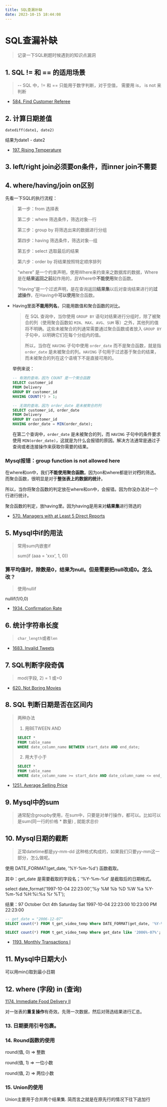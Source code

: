 ```yaml
---
title: SQL查漏补缺
date: 2023-10-15 18:44:08
---
```


# SQL查漏补缺

> 记录一下SQL刷题时候遇到的知识点漏洞

## 1. SQL != 和 == 的适用场景

> -- SQL 中，!= 和 == 只能用于数字判断，对于空值， 需要用 is， is not 来判断

* [584. Find Customer Referee](https://leetcode.com/problems/find-customer-referee/)



## 2. 计算日期差值

```datediff(date1, date2)``` 

结果为date1 - date2

* [197. Rising Temperature](https://leetcode.com/problems/rising-temperature/)



## 3. left/right join必须要on条件，而inner join不需要



## 4. where/having/join on区别

先看一下SQL的执行流程：

> 第一步：from 选择表
>
> 第二步：where 筛选条件，筛选对象--行
>
> 第三步：group by 将筛选出来的数据进行分组
>
> 第四步：having 筛选条件，筛选对象--组
>
> 第五步：select 选取最后的结果
>
> 第六步：order by 将结果按照特定顺序排列



> “where” 是一个约束声明，使用Where来约束来之数据库的数据，Where是在**结果返回之前**起作用的，且Where中**不能使用**聚合函数。
>
> “Having”是一个过滤声明，是在查询返回**结果集**以后对查询结果进行的**过滤操作**，在Having中**可以使用**聚合函数。

* Having里面**不能用列名**，只能用数值和聚合函数的对比。

  > 在 SQL 查询中，当你使用 `GROUP BY` 语句对结果进行分组时，除了被聚合的列（使用聚合函数如 `MIN`、`MAX`、`AVG`、`SUM` 等）之外，其他列的值将不明确。这些未被聚合的列通常需要通过聚合函数或者放入 `GROUP BY` 子句中，以明确它们在每个分组内的值。
  >
  > 所以，当你在 `HAVING` 子句中使用 `order_date` 而不是聚合函数，就是指 `order_date` 是未被聚合的列。`HAVING` 子句用于过滤基于聚合的结果，而未被聚合的列在这个语境下不是直接可用的。

  举例来说：

  ```sql
  -- 有效的查询，因为 COUNT 是一个聚合函数
  SELECT customer_id
  FROM Delivery
  GROUP BY customer_id
  HAVING COUNT(*) > 1;
  ```

  ```sql
  -- 无效的查询，因为 order_date 是未被聚合的列
  SELECT customer_id, order_date
  FROM Delivery
  GROUP BY customer_id
  HAVING order_date = MIN(order_date);
  ```

  在第二个查询中，`order_date` 是未被聚合的列，而 `HAVING` 子句中的条件要求使用 `MIN(order_date)`，这就是为什么会报错的原因。解决方法通常是通过子查询或者连接操作来获取你需要的结果。



### Mysql报错：group function is not allowed here

在where和on中，我们**不能使用聚合函数**。因为on和where都是针对**行**的筛选。而聚合函数，很明显是对于**整张表上的数据的统计**。

所以，当你将聚合函数的判定放在where和on中，会报错。因为你没办法对一个行进行统计。

聚合函数的判定，放having里。因为having是用来对**结果集**进行筛选的

* [570. Managers with at Least 5 Direct Reports](https://leetcode.com/problems/managers-with-at-least-5-direct-reports/)





## 5. Mysql中if的用法

> 常用sum内嵌套if
>
> sum(if (aaa = 'xxx', 1, 0))
>
> 



### 算平均值时，除数是0，结果为null。但是需要把null改成0。怎么改？

> 使用nullif

nullif(1/0,0)

* [1934. Confirmation Rate](https://leetcode.com/problems/confirmation-rate/)



## 6. 统计字符串长度

> ```char_length```或者```len```

* [1683. Invalid Tweets](https://leetcode.com/problems/invalid-tweets/)



## 7. SQL判断字段奇偶

> mod(字段, 2) = 1  或=0   

* [620. Not Boring Movies](https://leetcode.com/problems/not-boring-movies/)



## 8. SQL 判断日期是否在区间内

>  两种办法
>
> 1. 用BETWEEN AND
>
> ```sql
> SELECT *
> FROM table_name
> WHERE date_column_name BETWEEN start_date AND end_date;
> ```
>
> 2. 用大于小于
>
> ```sql
> SELECT *
> FROM table_name
> WHERE date_column_name >= start_date AND date_column_name <= end_date;
> ```

* [1251. Average Selling Price](https://leetcode.com/problems/average-selling-price/)



## 9. Mysql中的sum

> 通常配合groupby使用，在sum中，只要是对单行操作，都可以。比如可以是sum(同一行的价格 * 数量) , 就能求总价



## 10. Mysql日期的截断

> 正常datetime都是yy-mm-dd 这种格式构成的，如果我们只要yy-mm这一部分，怎么做呢。

使用 DATE_FORMAT(get_date, '%Y-%m-%d') 函数截取。

其中：get_date 是需要截取的字段名；'%Y-%m-%d' 是截取后的日期格式。

select date_format('1997-10-04 22:23:00','%y %M %b %D %W %a %Y-%m-%d %H:%i:%s %r %T');

结果：97 October Oct 4th Saturday Sat 1997-10-04 22:23:00 10:23:00 PM 22:23:00

```sql
-- get_date = "2006-12-07"
SELECT count(*) FROM t_get_video_temp Where DATE_FORMAT(get_date, '%Y-%m-%d')='2006-12-07'; 
```

```sql
SELECT count(*) FROM t_get_video_temp Where get_date like '2006%-07%';
```

* [1193. Monthly Transactions I](https://leetcode.com/problems/monthly-transactions-i/)



## 11. Mysql中日期大小

可以用min()取到最小日期



## 12. where (字段) in (查询)

[1174. Immediate Food Delivery II](https://leetcode.com/problems/immediate-food-delivery-ii/)

对一张表的**重复操作**有奇效。先筛一次数据，然后对筛选结果进行汇总。



### 13. 日期要用引号包裹。



### 14. Round函数的使用

round(值, 0) => 整数

round(值, 1) => 一位小数

round(值, 2) => 两位小数



### 15. Union的使用

Union主要用于合并两个结果集. 简而言之就是在原先行的情况下往下追加行